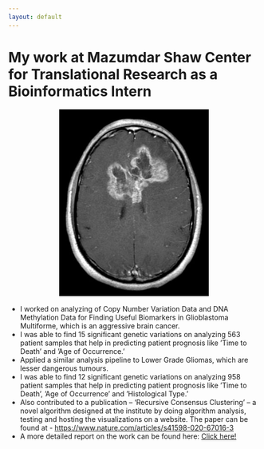 ```yaml
---
layout: default
---
```


# My work at Mazumdar Shaw Center for Translational Research as a Bioinformatics Intern
<div align="center">
    <img alt="Logo" src="images/msctr.jpeg" width="300" />
</div>

* I worked on analyzing of Copy Number Variation Data and DNA Methylation   Data for Finding Useful Biomarkers in Glioblastoma Multiforme, which is an aggressive brain cancer. 
* I was able to find 15 significant genetic variations on analyzing 563 patient   samples that help in predicting patient prognosis like ’Time to Death’ and ’Age of Occurrence.’
* Applied a similar analysis pipeline to Lower Grade Gliomas, which are lesser dangerous tumours. 
* I was able to find 12 significant genetic variations on analyzing 958 patient samples that help in predicting patient prognosis like ’Time to Death’, ’Age of Occurrence’ and ’Histological Type.’
* Also contributed to a publication – ‘Recursive Consensus Clustering’ – a novel algorithm designed at the institute by doing algorithm analysis, testing and hosting the visualizations on a website. The paper can be found at - https://www.nature.com/articles/s41598-020-67016-3
* A more detailed report on the work can be found here: <a href="https://drive.google.com/file/d/1elRjedRNR47j6TnM740Lxb_Qs55VntRl/view?usp=sharing"> Click here! </a> 
